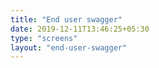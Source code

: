 ```yaml
---
title: "End user swagger"
date: 2019-12-11T13:46:25+05:30
type: "screens"
layout: "end-user-swagger"
---
```


